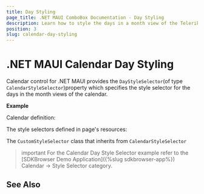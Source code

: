 ```yaml
---
title: Day Styling
page_title: .NET MAUI ComboBox Documentation - Day Styling
description: Learn how to style the days in a month view of the Telerik .NET MAUI Calendar control.
position: 3
slug: calendar-day-styling
---
```


# .NET MAUI Calendar Day Styling

Calendar control for .NET MAUI provides the `DayStyleSelector`(of type `CalendarStyleSelector`)property which specifies the style selector for the days in the month views of the calendar.

**Example**

Calendar definition:

<snippet id='calendar-styleselectors-daystyleselector-usage'/>

The style selectors defined in page's resources: 

<snippet id='calendar-styleselectors-daystyleselector-definition'/>

The `CustomStyleSelector` class that inherits from `CalendarStyleSelector`

<snippet id='calendar-styleselectors-custom-calendarstyleselector'/>

>important For the Calendar Day Style Selector example refer to the [SDKBrowser Demo Application]({%slug sdkbrowser-app%}) Calendar -> Style Selector category.

## See Also

